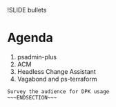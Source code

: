 !SLIDE bullets

# Agenda

1. psadmin-plus
1. ACM
1. Headless Change Assistant
1. Vagabond and ps-terraform

~~~SECTION:notes~~~
Survey the audience for DPK usage
~~~ENDSECTION~~~